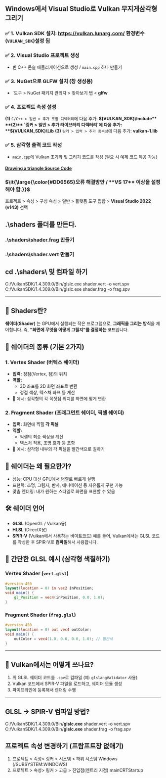 ## Windows에서 Visual Studio로 Vulkan 무지게삼각형 그리기

### ✅ 1. Vulkan SDK 설치: https://vulkan.lunarg.com/ 환경변수(`VULKAN_SDK`)설정 됨 
### ✅ 2. Visual Studio 프로젝트 생성
- 빈 C++ 콘솔 애플리케이션으로 생성 / `main.cpp` 하나 만들기
### ✅ 3. NuGet으로 GLFW 설치 (창 생성용)
- `도구 > NuGet 패키지 관리자 > 찾아보기 탭 < **glfw**
### ✅ 4. 프로젝트 속성 설정
**(1)** `C/C++ > 일반 > 추가 포함 디렉터리`에 다음 추가: **$(VULKAN_SDK)\Include**
**(2)** `링커 > 일반 > 추가 라이브러리 디렉터리`에 다음 추가: **$(VULKAN_SDK)\Lib**
**(3)** `링커 > 입력 > 추가 종속성`에 다음 추가: **vulkan-1.lib**
### ✅ 5. 삼각형 출력 코드 작성
- `main.cpp`에 Vulkan 초기화 및 그리기 코드를 작성 (필요 시 예제 코드 제공 가능)
#### [Drawing a triangle Source Code](https://docs.vulkan.org/tutorial/latest/_attachments/16_frames_in_flight.cpp)
### <p>$\it{\large{\color{#DD6565}오류 해결방안 / **VS 17** 이상을 설정해야 함.}}$</p>
프로젝트 > 속성 > 구성 속성 > 일반 > 플랫폼 도구 집합 > **Visual Studio 2022 (v143)** 선택

## .\shaders 폴더를 만든다. 
### .\shaders\shader.frag 만들기
### .\shaders\shader.vert 만들기
## cd .\shaders\ 및 컴파일 하기
C:/VulkanSDK/1.4.309.0/Bin/glslc.exe shader.vert -o vert.spv
C:/VulkanSDK/1.4.309.0/Bin/glslc.exe shader.frag -o frag.spv

---
## 🎨 Shaders란?
**쉐이더(Shader)** 는 GPU에서 실행되는 작은 프로그램으로, **그래픽을 그리는 방식**을 제어합니다.
즉, **"화면에 무엇을 어떻게 그릴지"를 결정하는 코드**입니다.

## 🧩 쉐이더의 종류 (기본 2가지)
### 1. **Vertex Shader (버텍스 쉐이더)**
- **입력:** 정점(Vertex, 점)의 위치
- **역할:**  
  - 3D 좌표를 2D 화면 좌표로 변환
  - 정점 색상, 텍스처 좌표 등 계산
- 📌 예시: 삼각형의 각 꼭짓점 위치를 화면에 맞게 변환
### 2. **Fragment Shader (프래그먼트 쉐이더, 픽셀 쉐이더)**
- **입력:** 화면에 찍힐 **각 픽셀**
- **역할:**  
  - 픽셀의 최종 색상을 계산
  - 텍스처 적용, 조명 효과 등 포함
- 📌 예시: 삼각형 내부의 각 픽셀을 빨간색으로 칠하기
## 🎯 쉐이더는 왜 필요한가?
- 성능: CPU 대신 GPU에서 병렬로 빠르게 실행
- 표현력: 조명, 그림자, 반사, 애니메이션 등 자유롭게 구현 가능
- 맞춤 렌더링: 내가 원하는 스타일로 화면을 표현할 수 있음
## 🛠 쉐이더 언어
- **GLSL** (OpenGL / Vulkan용)
- **HLSL** (DirectX용)
- **SPIR-V** (Vulkan에서 사용하는 바이트코드)
예를 들어, Vulkan에서는 GLSL 코드를 작성한 후 SPIR-V로 **컴파일**해서 사용합니다.
## 📄 간단한 GLSL 예시 (삼각형 색칠하기)
### Vertex Shader (`vert.glsl`)
```glsl
#version 450
layout(location = 0) in vec2 inPosition;
void main() {
    gl_Position = vec4(inPosition, 0.0, 1.0);
}
```
### Fragment Shader (`frag.glsl`)
```glsl
#version 450
layout(location = 0) out vec4 outColor;
void main() {
    outColor = vec4(1.0, 0.0, 0.0, 1.0); // 빨간색
}
```
---
## 🧪 Vulkan에서는 어떻게 쓰나요?
1. 위 GLSL 쉐이더 코드를 `.spv`로 컴파일 (예: `glslangValidator` 사용)
2. Vulkan 코드에서 SPIR-V 파일을 로드하고, 쉐이더 모듈 생성
3. 파이프라인에 등록해서 렌더링 수행
---
## GLSL → SPIR-V 컴파일 방법?
C:/VulkanSDK/1.4.309.0/Bin/**glslc.exe** shader.vert -o vert.spv
C:/VulkanSDK/1.4.309.0/Bin/**glslc.exe** shader.frag -o frag.spv


## 프로젝트 속성 변경하기 (프람프트창 없애기)
1. 프로젝트 > 속성> 링커 > 시스템 > 하위 시스템 Windows (/SUBSYSTEM:WINDOWS)
2. 프로젝트 > 속성> 링커 > 고급 > 진입점(엔트리 지점) mainCRTStartup
